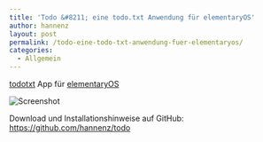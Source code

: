 ```yaml
---
title: 'Todo &#8211; eine todo.txt Anwendung für elementaryOS'
author: hannenz
layout: post
permalink: /todo-eine-todo-txt-anwendung-fuer-elementaryos/
categories:
  - Allgemein
---
```

[todotxt][1] App für [elementaryOS][2]

![Screenshot][3]

Download und Installationshinweise auf GitHub: <https://github.com/hannenz/todo>

 [1]: http://todotxt.com
 [2]: http://elementaryos.com
 [3]: http://hannenz.de/wp-content/uploads/2014/01/todo_screenshot.png